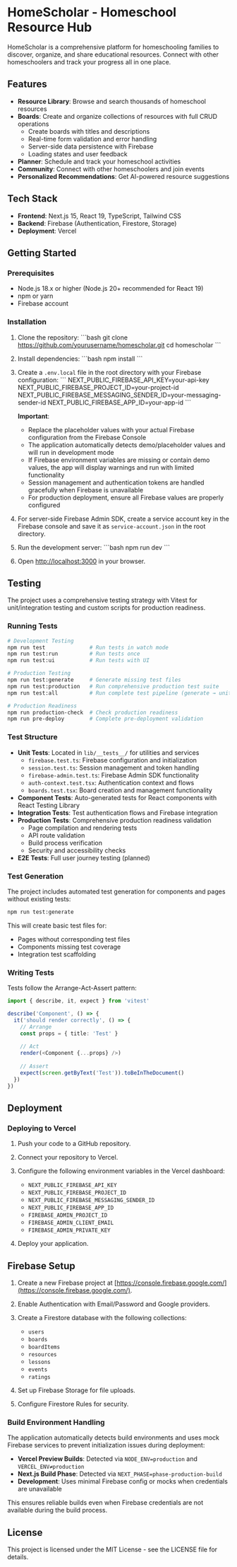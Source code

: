 # HomeScholar - Homeschool Resource Hub

HomeScholar is a comprehensive platform for homeschooling families to discover, organize, and share educational resources. Connect with other homeschoolers and track your progress all in one place.

## Features

- **Resource Library**: Browse and search thousands of homeschool resources
- **Boards**: Create and organize collections of resources with full CRUD operations
  - Create boards with titles and descriptions
  - Real-time form validation and error handling
  - Server-side data persistence with Firebase
  - Loading states and user feedback
- **Planner**: Schedule and track your homeschool activities
- **Community**: Connect with other homeschoolers and join events
- **Personalized Recommendations**: Get AI-powered resource suggestions

## Tech Stack

- **Frontend**: Next.js 15, React 19, TypeScript, Tailwind CSS
- **Backend**: Firebase (Authentication, Firestore, Storage)
- **Deployment**: Vercel

## Getting Started

### Prerequisites

- Node.js 18.x or higher (Node.js 20+ recommended for React 19)
- npm or yarn
- Firebase account

### Installation

1. Clone the repository:
   \`\`\`bash
   git clone https://github.com/yourusername/homescholar.git
   cd homescholar
   \`\`\`

2. Install dependencies:
   \`\`\`bash
   npm install
   \`\`\`

3. Create a `.env.local` file in the root directory with your Firebase configuration:
   \`\`\`
   NEXT_PUBLIC_FIREBASE_API_KEY=your-api-key
   NEXT_PUBLIC_FIREBASE_PROJECT_ID=your-project-id
   NEXT_PUBLIC_FIREBASE_MESSAGING_SENDER_ID=your-messaging-sender-id
   NEXT_PUBLIC_FIREBASE_APP_ID=your-app-id
   \`\`\`

   **Important**: 
   - Replace the placeholder values with your actual Firebase configuration from the Firebase Console
   - The application automatically detects demo/placeholder values and will run in development mode
   - If Firebase environment variables are missing or contain demo values, the app will display warnings and run with limited functionality
   - Session management and authentication tokens are handled gracefully when Firebase is unavailable
   - For production deployment, ensure all Firebase values are properly configured

4. For server-side Firebase Admin SDK, create a service account key in the Firebase console and save it as `service-account.json` in the root directory.

5. Run the development server:
   \`\`\`bash
   npm run dev
   \`\`\`

6. Open [http://localhost:3000](http://localhost:3000) in your browser.

## Testing

The project uses a comprehensive testing strategy with Vitest for unit/integration testing and custom scripts for production readiness.

### Running Tests

```bash
# Development Testing
npm run test              # Run tests in watch mode
npm run test:run          # Run tests once
npm run test:ui           # Run tests with UI

# Production Testing
npm run test:generate     # Generate missing test files
npm run test:production   # Run comprehensive production test suite
npm run test:all          # Run complete test pipeline (generate → unit → integration → production → build)

# Production Readiness
npm run production-check  # Check production readiness
npm run pre-deploy        # Complete pre-deployment validation
```

### Test Structure

- **Unit Tests**: Located in `lib/__tests__/` for utilities and services
  - `firebase.test.ts`: Firebase configuration and initialization
  - `session.test.ts`: Session management and token handling
  - `firebase-admin.test.ts`: Firebase Admin SDK functionality
  - `auth-context.test.tsx`: Authentication context and flows
  - `boards.test.tsx`: Board creation and management functionality
- **Component Tests**: Auto-generated tests for React components with React Testing Library
- **Integration Tests**: Test authentication flows and Firebase integration
- **Production Tests**: Comprehensive production readiness validation
  - Page compilation and rendering tests
  - API route validation
  - Build process verification
  - Security and accessibility checks
- **E2E Tests**: Full user journey testing (planned)

### Test Generation

The project includes automated test generation for components and pages without existing tests:

```bash
npm run test:generate
```

This will create basic test files for:
- Pages without corresponding test files
- Components missing test coverage
- Integration test scaffolding

### Writing Tests

Tests follow the Arrange-Act-Assert pattern:

```typescript
import { describe, it, expect } from 'vitest'

describe('Component', () => {
  it('should render correctly', () => {
    // Arrange
    const props = { title: 'Test' }
    
    // Act
    render(<Component {...props} />)
    
    // Assert
    expect(screen.getByText('Test')).toBeInTheDocument()
  })
})
```

## Deployment

### Deploying to Vercel

1. Push your code to a GitHub repository.

2. Connect your repository to Vercel.

3. Configure the following environment variables in the Vercel dashboard:
   - `NEXT_PUBLIC_FIREBASE_API_KEY`
   - `NEXT_PUBLIC_FIREBASE_PROJECT_ID`
   - `NEXT_PUBLIC_FIREBASE_MESSAGING_SENDER_ID`
   - `NEXT_PUBLIC_FIREBASE_APP_ID`
   - `FIREBASE_ADMIN_PROJECT_ID`
   - `FIREBASE_ADMIN_CLIENT_EMAIL`
   - `FIREBASE_ADMIN_PRIVATE_KEY`

4. Deploy your application.

## Firebase Setup

1. Create a new Firebase project at [https://console.firebase.google.com/](https://console.firebase.google.com/).

2. Enable Authentication with Email/Password and Google providers.

3. Create a Firestore database with the following collections:
   - `users`
   - `boards`
   - `boardItems`
   - `resources`
   - `lessons`
   - `events`
   - `ratings`

4. Set up Firebase Storage for file uploads.

5. Configure Firestore Rules for security.

### Build Environment Handling

The application automatically detects build environments and uses mock Firebase services to prevent initialization issues during deployment:

- **Vercel Preview Builds**: Detected via `NODE_ENV=production` and `VERCEL_ENV≠production`
- **Next.js Build Phase**: Detected via `NEXT_PHASE=phase-production-build`
- **Development**: Uses minimal Firebase config or mocks when credentials are unavailable

This ensures reliable builds even when Firebase credentials are not available during the build process.

## License

This project is licensed under the MIT License - see the LICENSE file for details.
